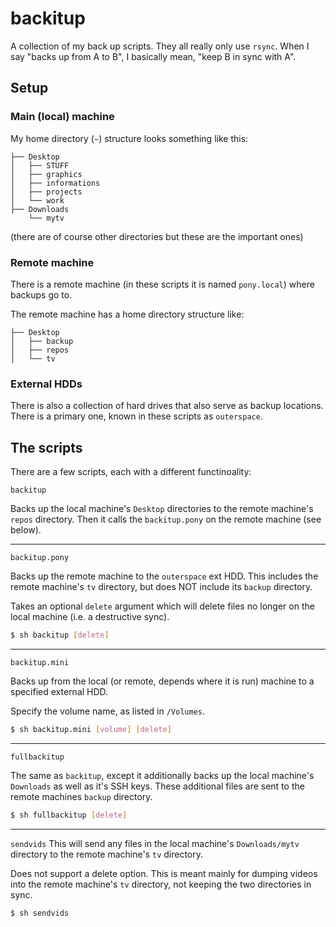 backitup
========

A collection of my back up scripts.
They all really only use `rsync`. When I say "backs up from A to B", I
basically mean, "keep B in sync with A".

## Setup

### Main (local) machine
My home directory (`~`) structure looks something like this:
```
├── Desktop
│   ├── STUFF
│   ├── graphics
│   ├── informations
│   ├── projects
│   └── work
├── Downloads
    └── mytv
```

(there are of course other directories but these are the important ones)


### Remote machine
There is a remote machine (in these scripts it is named `pony.local`)
where backups go to.

The remote machine has a home directory structure like:
```
├── Desktop
│   ├── backup
│   ├── repos
│   └── tv
```


### External HDDs
There is also a collection of hard drives that also serve as backup
locations. There is a primary one, known in these scripts as `outerspace`.


## The scripts

There are a few scripts, each with a different functinoality:

`backitup`

Backs up the local machine's `Desktop` directories to the
remote machine's `repos` directory. Then it calls the `backitup.pony` on
the remote machine (see below).

---

`backitup.pony`

Backs up the remote machine to the `outerspace` ext
HDD. This includes the remote machine's `tv` directory, but does NOT
include its `backup` directory.

Takes an optional `delete` argument which will delete files no longer on
the local machine (i.e. a destructive sync).

```bash
$ sh backitup [delete]
```

---

`backitup.mini`

Backs up from the local (or remote, depends where it
is run) machine to a specified external HDD.

Specify the volume name, as listed in `/Volumes`.

```bash
$ sh backitup.mini [volume] [delete]
```

---

`fullbackitup`

The same as `backitup`, except it additionally backs
up the local machine's `Downloads` as well as it's SSH keys. These
additional files are sent to the remote machines `backup` directory.

```bash
$ sh fullbackitup [delete]
```

---

`sendvids`
This will send any files in the local machine's
`Downloads/mytv` directory to the remote machine's `tv` directory.

Does not support a delete option. This is meant mainly for dumping
videos into the remote machine's `tv` directory, not keeping the two
directories in sync.

```bash
$ sh sendvids
```

